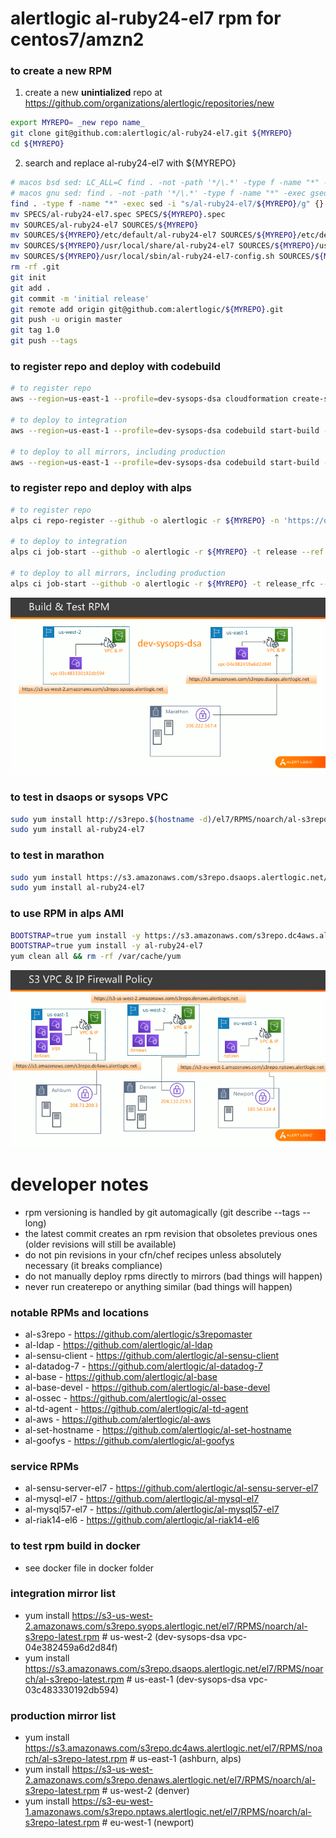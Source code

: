 # alertlogic al-ruby24-el7 rpm for centos7/amzn2

### to create a new RPM
1. create a new **unintialized** repo at https://github.com/organizations/alertlogic/repositories/new
```bash
export MYREPO= _new repo name_
git clone git@github.com:alertlogic/al-ruby24-el7.git ${MYREPO}
cd ${MYREPO}
```
2. search and replace al-ruby24-el7 with ${MYREPO}
```bash
# macos bsd sed: LC_ALL=C find . -not -path '*/\.*' -type f -name "*" -exec sed -i '' "s/al-ruby24-el7/${MYREPO}/g" {} +
# macos gnu sed: find . -not -path '*/\.*' -type f -name "*" -exec gsed -i "s/al-ruby24-el7/${MYREPO}/g" {} +
find . -type f -name "*" -exec sed -i "s/al-ruby24-el7/${MYREPO}/g" {} +
mv SPECS/al-ruby24-el7.spec SPECS/${MYREPO}.spec
mv SOURCES/al-ruby24-el7 SOURCES/${MYREPO}
mv SOURCES/${MYREPO}/etc/default/al-ruby24-el7 SOURCES/${MYREPO}/etc/default/${MYREPO}
mv SOURCES/${MYREPO}/usr/local/share/al-ruby24-el7 SOURCES/${MYREPO}/usr/local/share/${MYREPO}
mv SOURCES/${MYREPO}/usr/local/sbin/al-ruby24-el7-config.sh SOURCES/${MYREPO}/usr/local/sbin/${MYREPO}-config.sh
rm -rf .git
git init
git add .
git commit -m 'initial release'
git remote add origin git@github.com:alertlogic/${MYREPO}.git
git push -u origin master
git tag 1.0
git push --tags
```

### to register repo and deploy with codebuild
```bash
# to register repo
aws --region=us-east-1 --profile=dev-sysops-dsa cloudformation create-stack --stack-name ${MYREPO} --template-body file://pipeline_cfn.yml --capabilities CAPABILITY_NAMED_IAM

# to deploy to integration
aws --region=us-east-1 --profile=dev-sysops-dsa codebuild start-build --project-name ${MYREPO}

# to deploy to all mirrors, including production
aws --region=us-east-1 --profile=dev-sysops-dsa codebuild start-build --project-name ${MYREPO} --environment-variables-override name=PROD_RELEASE,value=RFC,type=PLAINTEXT
```

### to register repo and deploy with alps
```bash
# to register repo
alps ci repo-register --github -o alertlogic -r ${MYREPO} -n 'https://outlook.office.com/webhook/18c4c8c7-ad31-440e-b0c6-76e057f5931b@04151827-cb2a-4231-9c24-1ef5ffc408eb/IncomingWebhook/c8e72eaec33149019ae7f83ef2277d03/a0496e76-55ef-456e-ac93-e39bab6f39e9'

# to deploy to integration
alps ci job-start --github -o alertlogic -r ${MYREPO} -t release --ref master

# to deploy to all mirrors, including production
alps ci job-start --github -o alertlogic -r ${MYREPO} -t release_rfc --ref master
```

![Image of Pipeline](testrpm.png)

### to test in dsaops or sysops VPC
```bash
sudo yum install http://s3repo.$(hostname -d)/el7/RPMS/noarch/al-s3repo-latest.rpm
sudo yum install al-ruby24-el7
```

### to test in marathon
```bash
sudo yum install https://s3.amazonaws.com/s3repo.dsaops.alertlogic.net/el7/RPMS/noarch/al-s3repo-latest.rpm
sudo yum install al-ruby24-el7
```

### to use RPM in alps AMI
```bash
BOOTSTRAP=true yum install -y https://s3.amazonaws.com/s3repo.dc4aws.alertlogic.net/el7/RPMS/noarch/al-s3repo-latest.rpm
BOOTSTRAP=true yum install -y al-ruby24-el7
yum clean all && rm -rf /var/cache/yum
```

![Image of Pipeline](prodrpm.png)

# developer notes
* rpm versioning is handled by git automagically (git describe --tags --long)
* the latest commit creates an rpm revision that obsoletes previous ones (older revisions will still be available)
* do not pin revisions in your cfn/chef recipes unless absolutely necessary (it breaks compliance)
* do not manually deploy rpms directly to mirrors (bad things will happen)
* never run createrepo or anything similar (bad things will happen)

### notable RPMs and locations
* al-s3repo - https://github.com/alertlogic/s3repomaster
* al-ldap - https://github.com/alertlogic/al-ldap
* al-sensu-client - https://github.com/alertlogic/al-sensu-client
* al-datadog-7 - https://github.com/alertlogic/al-datadog-7
* al-base - https://github.com/alertlogic/al-base
* al-base-devel - https://github.com/alertlogic/al-base-devel
* al-ossec - https://github.com/alertlogic/al-ossec
* al-td-agent - https://github.com/alertlogic/al-td-agent
* al-aws - https://github.com/alertlogic/al-aws
* al-set-hostname - https://github.com/alertlogic/al-set-hostname
* al-goofys - https://github.com/alertlogic/al-goofys

### service RPMs
* al-sensu-server-el7 - https://github.com/alertlogic/al-sensu-server-el7
* al-mysql-el7 - https://github.com/alertlogic/al-mysql-el7
* al-mysql57-el7 - https://github.com/alertlogic/al-mysql57-el7
* al-riak14-el6 - https://github.com/alertlogic/al-riak14-el6

### to test rpm build in docker
* see docker file in docker folder

### integration mirror list
* yum install https://s3-us-west-2.amazonaws.com/s3repo.syops.alertlogic.net/el7/RPMS/noarch/al-s3repo-latest.rpm   # us-west-2 (dev-sysops-dsa vpc-04e382459a6d2d84f)
* yum install https://s3.amazonaws.com/s3repo.dsaops.alertlogic.net/el7/RPMS/noarch/al-s3repo-latest.rpm            # us-east-1 (dev-sysops-dsa vpc-03c483330192db594)

### production mirror list
* yum install https://s3.amazonaws.com/s3repo.dc4aws.alertlogic.net/el7/RPMS/noarch/al-s3repo-latest.rpm            # us-east-1 (ashburn, alps)
* yum install https://s3-us-west-2.amazonaws.com/s3repo.denaws.alertlogic.net/el7/RPMS/noarch/al-s3repo-latest.rpm  # us-west-2 (denver)
* yum install https://s3-eu-west-1.amazonaws.com/s3repo.nptaws.alertlogic.net/el7/RPMS/noarch/al-s3repo-latest.rpm  # eu-west-1 (newport)
